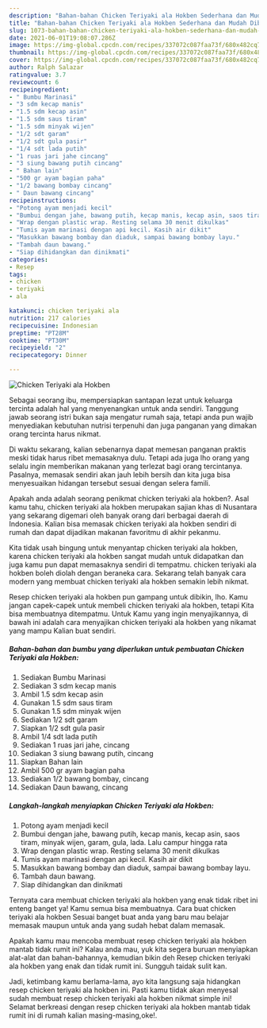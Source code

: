 ```yaml
---
description: "Bahan-bahan Chicken Teriyaki ala Hokben Sederhana dan Mudah Dibuat"
title: "Bahan-bahan Chicken Teriyaki ala Hokben Sederhana dan Mudah Dibuat"
slug: 1073-bahan-bahan-chicken-teriyaki-ala-hokben-sederhana-dan-mudah-dibuat
date: 2021-06-01T19:08:07.286Z
image: https://img-global.cpcdn.com/recipes/337072c087faa73f/680x482cq70/chicken-teriyaki-ala-hokben-foto-resep-utama.jpg
thumbnail: https://img-global.cpcdn.com/recipes/337072c087faa73f/680x482cq70/chicken-teriyaki-ala-hokben-foto-resep-utama.jpg
cover: https://img-global.cpcdn.com/recipes/337072c087faa73f/680x482cq70/chicken-teriyaki-ala-hokben-foto-resep-utama.jpg
author: Ralph Salazar
ratingvalue: 3.7
reviewcount: 6
recipeingredient:
- " Bumbu Marinasi"
- "3 sdm kecap manis"
- "1.5 sdm kecap asin"
- "1.5 sdm saus tiram"
- "1.5 sdm minyak wijen"
- "1/2 sdt garam"
- "1/2 sdt gula pasir"
- "1/4 sdt lada putih"
- "1 ruas jari jahe cincang"
- "3 siung bawang putih cincang"
- " Bahan lain"
- "500 gr ayam bagian paha"
- "1/2 bawang bombay cincang"
- " Daun bawang cincang"
recipeinstructions:
- "Potong ayam menjadi kecil"
- "Bumbui dengan jahe, bawang putih, kecap manis, kecap asin, saos tiram, minyak wijen, garam, gula, lada. Lalu campur hingga rata"
- "Wrap dengan plastic wrap. Resting selama 30 menit dikulkas"
- "Tumis ayam marinasi dengan api kecil. Kasih air dikit"
- "Masukkan bawang bombay dan diaduk, sampai bawang bombay layu."
- "Tambah daun bawang."
- "Siap dihidangkan dan dinikmati"
categories:
- Resep
tags:
- chicken
- teriyaki
- ala

katakunci: chicken teriyaki ala 
nutrition: 217 calories
recipecuisine: Indonesian
preptime: "PT28M"
cooktime: "PT30M"
recipeyield: "2"
recipecategory: Dinner

---
```



![Chicken Teriyaki ala Hokben](https://img-global.cpcdn.com/recipes/337072c087faa73f/680x482cq70/chicken-teriyaki-ala-hokben-foto-resep-utama.jpg)

Sebagai seorang ibu, mempersiapkan santapan lezat untuk keluarga tercinta adalah hal yang menyenangkan untuk anda sendiri. Tanggung jawab seorang istri bukan saja mengatur rumah saja, tetapi anda pun wajib menyediakan kebutuhan nutrisi terpenuhi dan juga panganan yang dimakan orang tercinta harus nikmat.

Di waktu  sekarang, kalian sebenarnya dapat memesan panganan praktis meski tidak harus ribet memasaknya dulu. Tetapi ada juga lho orang yang selalu ingin memberikan makanan yang terlezat bagi orang tercintanya. Pasalnya, memasak sendiri akan jauh lebih bersih dan kita juga bisa menyesuaikan hidangan tersebut sesuai dengan selera famili. 



Apakah anda adalah seorang penikmat chicken teriyaki ala hokben?. Asal kamu tahu, chicken teriyaki ala hokben merupakan sajian khas di Nusantara yang sekarang digemari oleh banyak orang dari berbagai daerah di Indonesia. Kalian bisa memasak chicken teriyaki ala hokben sendiri di rumah dan dapat dijadikan makanan favoritmu di akhir pekanmu.

Kita tidak usah bingung untuk menyantap chicken teriyaki ala hokben, karena chicken teriyaki ala hokben sangat mudah untuk didapatkan dan juga kamu pun dapat memasaknya sendiri di tempatmu. chicken teriyaki ala hokben boleh diolah dengan beraneka cara. Sekarang telah banyak cara modern yang membuat chicken teriyaki ala hokben semakin lebih nikmat.

Resep chicken teriyaki ala hokben pun gampang untuk dibikin, lho. Kamu jangan capek-capek untuk membeli chicken teriyaki ala hokben, tetapi Kita bisa membuatnya ditempatmu. Untuk Kamu yang ingin menyajikannya, di bawah ini adalah cara menyajikan chicken teriyaki ala hokben yang nikamat yang mampu Kalian buat sendiri.

<!--inarticleads1-->

##### Bahan-bahan dan bumbu yang diperlukan untuk pembuatan Chicken Teriyaki ala Hokben:

1. Sediakan  Bumbu Marinasi
1. Sediakan 3 sdm kecap manis
1. Ambil 1.5 sdm kecap asin
1. Gunakan 1.5 sdm saus tiram
1. Gunakan 1.5 sdm minyak wijen
1. Sediakan 1/2 sdt garam
1. Siapkan 1/2 sdt gula pasir
1. Ambil 1/4 sdt lada putih
1. Sediakan 1 ruas jari jahe, cincang
1. Sediakan 3 siung bawang putih, cincang
1. Siapkan  Bahan lain
1. Ambil 500 gr ayam bagian paha
1. Sediakan 1/2 bawang bombay, cincang
1. Sediakan  Daun bawang, cincang




<!--inarticleads2-->

##### Langkah-langkah menyiapkan Chicken Teriyaki ala Hokben:

1. Potong ayam menjadi kecil
1. Bumbui dengan jahe, bawang putih, kecap manis, kecap asin, saos tiram, minyak wijen, garam, gula, lada. Lalu campur hingga rata
1. Wrap dengan plastic wrap. Resting selama 30 menit dikulkas
1. Tumis ayam marinasi dengan api kecil. Kasih air dikit
1. Masukkan bawang bombay dan diaduk, sampai bawang bombay layu.
1. Tambah daun bawang.
1. Siap dihidangkan dan dinikmati




Ternyata cara membuat chicken teriyaki ala hokben yang enak tidak ribet ini enteng banget ya! Kamu semua bisa membuatnya. Cara buat chicken teriyaki ala hokben Sesuai banget buat anda yang baru mau belajar memasak maupun untuk anda yang sudah hebat dalam memasak.

Apakah kamu mau mencoba membuat resep chicken teriyaki ala hokben mantab tidak rumit ini? Kalau anda mau, yuk kita segera buruan menyiapkan alat-alat dan bahan-bahannya, kemudian bikin deh Resep chicken teriyaki ala hokben yang enak dan tidak rumit ini. Sungguh taidak sulit kan. 

Jadi, ketimbang kamu berlama-lama, ayo kita langsung saja hidangkan resep chicken teriyaki ala hokben ini. Pasti kamu tiidak akan menyesal sudah membuat resep chicken teriyaki ala hokben nikmat simple ini! Selamat berkreasi dengan resep chicken teriyaki ala hokben mantab tidak rumit ini di rumah kalian masing-masing,oke!.


